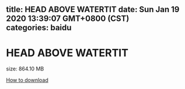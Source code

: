
title: HEAD ABOVE WATERTIT
date: Sun Jan 19 2020 13:39:07 GMT+0800 (CST)    
categories: baidu
---

# HEAD ABOVE WATERTIT
size: 864.10 MB
 
 

[How to download](https://bpcam.bemobtrk.com/go/2ceec3aa-1ca2-46d6-b9ff-aaa5c184517c?jno=1804)